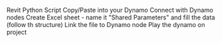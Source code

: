 Revit Python Script
Copy/Paste into your Dynamo
Connect with Dynamo nodes
Create Excel sheet - name it "Shared Parameters" and fill the data (follow th structure)
Link the file to Dynamo node
Play the dynamo on project
